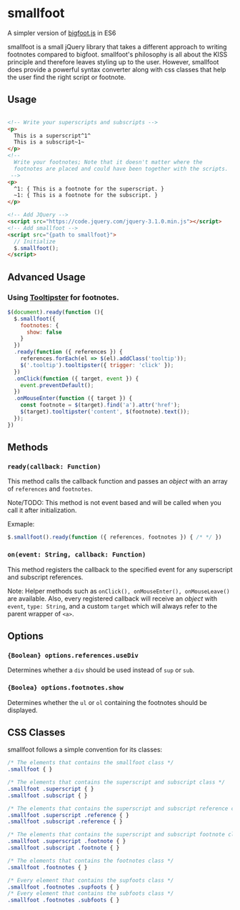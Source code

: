 # smallfoot
A simpler version of [bigfoot.js](https://github.com/lemonmade/bigfoot) in ES6

smallfoot is a small jQuery library that takes a different approach to writing footnotes
compared to bigfoot. smallfoot's philosophy is all about the KISS principle and therefore leaves styling
up to the user. However, smallfoot does provide a powerful syntax converter along with css
classes that help the user find the right script or footnote.

## Usage

```html

<!-- Write your superscripts and subscripts -->
<p>
  This is a superscript^1^
  This is a subscript~1~
</p>
<!-- 
  Write your footnotes; Note that it doesn't matter where the
  footnotes are placed and could have been together with the scripts.
 -->
<p>
  ^1: { This is a footnote for the superscript. }
  ~1: { This is a footnote for the subscript. }
</p>

<!-- Add JQuery -->
<script src="https://code.jquery.com/jquery-3.1.0.min.js"></script>
<!-- Add smallfoot -->
<script src="{path to smallfoot}">
  // Initialize
  $.smallfoot();
</script>
```

## Advanced Usage

### Using [Tooltipster](http://iamceege.github.io/tooltipster/) for footnotes.

```js
$(document).ready(function (){
  $.smallfoot({
    footnotes: {
      show: false
    }
  })
  .ready(function ({ references }) {
    references.forEach(el => $(el).addClass('tooltip'));
    $('.tooltip').tooltipster({ trigger: 'click' });
  })
  .onClick(function ({ target, event }) {
    event.preventDefault();
  })
  .onMouseEnter(function ({ target }) {
    const footnote = $(target).find('a').attr('href');
    $(target).tooltipster('content', $(footnote).text());
  });
})
```

## Methods

### `ready(callback: Function)`

This method calls the callback function and passes an *object* with an array of `references`
and `footnotes`.

Note/TODO: This method is not event based and will be called when you call it after initialization.

Exmaple:

```js
$.smallfoot().ready(function ({ references, footnotes }) { /* */ })
```

### `on(event: String, callback: Function)`

This method registers the callback to the specified event for any superscript and subscript references.

Note: Helper methods such as `onClick(), onMouseEnter(), onMouseLeave()` are available.
Also, every registered callback will receive an *object* with `event`, `type: String`, and a custom `target`
which will always refer to the parent wrapper of `<a>`.

## Options

### `{Boolean} options.references.useDiv`
  
Determines whether a `div` should be used instead of `sup` or `sub`.
### `{Boolea} options.footnotes.show` 
  
Determines whether the `ul` or `ol` containing the footnotes should be displayed.

## CSS Classes

smallfoot follows a simple convention for its classes:

```css
/* The elements that contains the smallfoot class */
.smallfoot { }

/* The elements that contains the superscript and subscript class */
.smallfoot .superscript { }
.smallfoot .subscript { }

/* The elements that contains the superscript and subscript reference class */
.smallfoot .superscript .reference { }
.smallfoot .subscript .reference { }

/* The elements that contains the superscript and subscript footnote class */
.smallfoot .superscript .footnote { }
.smallfoot .subscript .footnote { }

/* The elements that contains the footnotes class */
.smallfoot .footnotes { }

/* Every element that contains the supfoots class */
.smallfoot .footnotes .supfoots { }
/* Every element that contains the subfoots class */
.smallfoot .footnotes .subfoots { }
```
